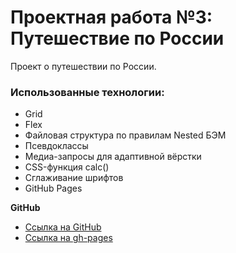 # Проектная работа №3: Путешествие по России

Проект о путешествии по России.

### Использованные технологии:

* Grid
* Flex
* Файловая структура по правилам Nested БЭМ
* Псевдоклассы
* Медиа-запросы для адаптивной вёрстки
* CSS-функция calc()
* Сглаживание шрифтов
* GitHub Pages


**GitHub**

* [Ссылка на GitHub](https://github.com/hypermyper/russian-travel)
* [Ссылка на gh-pages](https://hypermyper.github.io/russian-travel/index.html)
